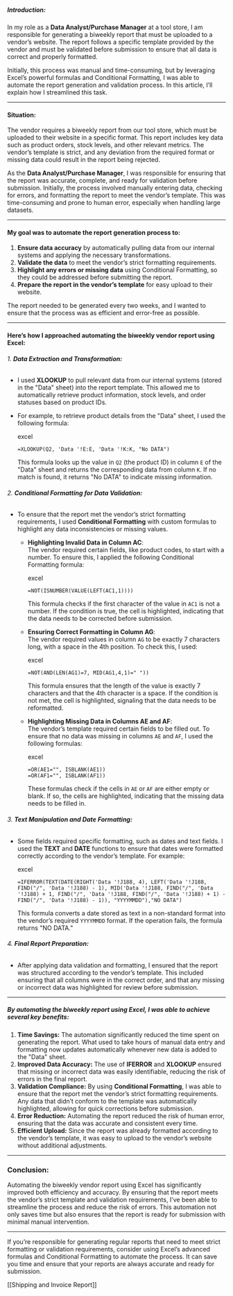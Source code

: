 
##### **Introduction:**

In my role as a **Data Analyst/Purchase Manager** at a tool store, I am responsible for generating a biweekly report that must be uploaded to a vendor’s website. The report follows a specific template provided by the vendor and must be validated before submission to ensure that all data is correct and properly formatted.

Initially, this process was manual and time-consuming, but by leveraging Excel’s powerful formulas and Conditional Formatting, I was able to automate the report generation and validation process. In this article, I’ll explain how I streamlined this task.

---

#### **Situation:**

The vendor requires a biweekly report from our tool store, which must be uploaded to their website in a specific format. This report includes key data such as product orders, stock levels, and other relevant metrics. The vendor’s template is strict, and any deviation from the required format or missing data could result in the report being rejected.

As the **Data Analyst/Purchase Manager**, I was responsible for ensuring that the report was accurate, complete, and ready for validation before submission. Initially, the process involved manually entering data, checking for errors, and formatting the report to meet the vendor’s template. This was time-consuming and prone to human error, especially when handling large datasets.

---
#### **My goal**  was to automate the report generation process to:

1. **Ensure data accuracy** by automatically pulling data from our internal systems and applying the necessary transformations.
2. **Validate the data** to meet the vendor’s strict formatting requirements.
3. **Highlight any errors or missing data** using Conditional Formatting, so they could be addressed before submitting the report.
4. **Prepare the report in the vendor’s template** for easy upload to their website.

The report needed to be generated every two weeks, and I wanted to ensure that the process was as efficient and error-free as possible.

---
#### Here’s how I approached automating the biweekly vendor report using Excel:

###### 1. **Data Extraction and Transformation:**

- I used **XLOOKUP** to pull relevant data from our internal systems (stored in the "Data" sheet) into the report template. This allowed me to automatically retrieve product information, stock levels, and order statuses based on product IDs.
- For example, to retrieve product details from the "Data" sheet, I used the following formula:
    
    excel
    
    ```
    =XLOOKUP(Q2, 'Data '!E:E, 'Data '!K:K, "No DATA")
    ```
    
    This formula looks up the value in `Q2` (the product ID) in column `E` of the "Data" sheet and returns the corresponding data from column `K`. If no match is found, it returns "No DATA" to indicate missing information.

###### 2. **Conditional Formatting for Data Validation:**

- To ensure that the report met the vendor’s strict formatting requirements, I used **Conditional Formatting** with custom formulas to highlight any data inconsistencies or missing values.
    
    - **Highlighting Invalid Data in Column AC**:  
        The vendor required certain fields, like product codes, to start with a number. To ensure this, I applied the following Conditional Formatting formula:
        
        excel
        
        ```
        =NOT(ISNUMBER(VALUE(LEFT(AC1,1))))
        ```
        
        This formula checks if the first character of the value in `AC1` is not a number. If the condition is true, the cell is highlighted, indicating that the data needs to be corrected before submission.
        
    - **Ensuring Correct Formatting in Column AG**:  
        The vendor required values in column `AG` to be exactly 7 characters long, with a space in the 4th position. To check this, I used:
        
        excel
        
        ```
        =NOT(AND(LEN(AG1)=7, MID(AG1,4,1)=" "))
        ```
        
        This formula ensures that the length of the value is exactly 7 characters and that the 4th character is a space. If the condition is not met, the cell is highlighted, signaling that the data needs to be reformatted.
        
    - **Highlighting Missing Data in Columns AE and AF**:  
        The vendor’s template required certain fields to be filled out. To ensure that no data was missing in columns `AE` and `AF`, I used the following formulas:
        
        excel
        
        ```
        =OR(AE1="", ISBLANK(AE1))
        =OR(AF1="", ISBLANK(AF1))
        ```
        
        These formulas check if the cells in `AE` or `AF` are either empty or blank. If so, the cells are highlighted, indicating that the missing data needs to be filled in.
        

###### 3. **Text Manipulation and Date Formatting:**

- Some fields required specific formatting, such as dates and text fields. I used the **TEXT** and **DATE** functions to ensure that dates were formatted correctly according to the vendor’s template. For example:
    
    excel
    
    ```
    =IFERROR(TEXT(DATE(RIGHT('Data '!J188, 4), LEFT('Data '!J188, FIND("/", 'Data '!J188) - 1), MID('Data '!J188, FIND("/", 'Data '!J188) + 1, FIND("/", 'Data '!J188, FIND("/", 'Data '!J188) + 1) - FIND("/", 'Data '!J188) - 1)), "YYYYMMDD"),"NO DATA")
    ```
    
    This formula converts a date stored as text in a non-standard format into the vendor’s required `YYYYMMDD` format. If the operation fails, the formula returns "NO DATA."

###### 4. **Final Report Preparation:**

- After applying data validation and formatting, I ensured that the report was structured according to the vendor’s template. This included ensuring that all columns were in the correct order, and that any missing or incorrect data was highlighted for review before submission.

---
##### By automating the biweekly report using Excel, I was able to achieve several key benefits:

1. **Time Savings:** The automation significantly reduced the time spent on generating the report. What used to take hours of manual data entry and formatting now updates automatically whenever new data is added to the "Data" sheet.
2. **Improved Data Accuracy:** The use of **IFERROR** and **XLOOKUP** ensured that missing or incorrect data was easily identifiable, reducing the risk of errors in the final report.
3. **Validation Compliance:** By using **Conditional Formatting**, I was able to ensure that the report met the vendor’s strict formatting requirements. Any data that didn’t conform to the template was automatically highlighted, allowing for quick corrections before submission.
4. **Error Reduction:** Automating the report reduced the risk of human error, ensuring that the data was accurate and consistent every time.
5. **Efficient Upload:** Since the report was already formatted according to the vendor’s template, it was easy to upload to the vendor’s website without additional adjustments.

---

### **Conclusion:**
Automating the biweekly vendor report using Excel has significantly improved both efficiency and accuracy. By ensuring that the report meets the vendor’s strict template and validation requirements, I’ve been able to streamline the process and reduce the risk of errors. This automation not only saves time but also ensures that the report is ready for submission with minimal manual intervention.

---

If you’re responsible for generating regular reports that need to meet strict formatting or validation requirements, consider using Excel’s advanced formulas and Conditional Formatting to automate the process. It can save you time and ensure that your reports are always accurate and ready for submission.

[[Shipping and Invoice Report]]
